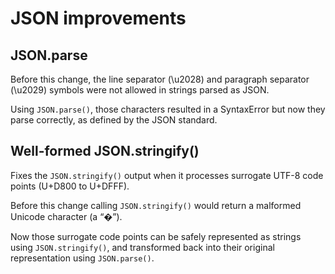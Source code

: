 # JSON improvements

## JSON.parse

Before this change, the line separator (\u2028) and paragraph separator (\u2029) symbols were not allowed in strings parsed as JSON.

Using `JSON.parse()`, those characters resulted in a SyntaxError but now they parse correctly, as defined by the JSON standard.

## Well-formed JSON.stringify()

Fixes the `JSON.stringify()` output when it processes surrogate UTF-8 code points (U+D800 to U+DFFF).

Before this change calling `JSON.stringify()` would return a malformed Unicode character (a “�”).

Now those surrogate code points can be safely represented as strings using `JSON.stringify()`, and transformed back into their original representation using `JSON.parse()`.
